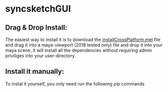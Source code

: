 # syncsketchGUI

##  Drag & Drop Install:

The easiest way to install it is to download the [installCrossPlatform.mel](https://github.com/syncsketch/syncsketchGUI/releases/download/v1.0.3/installCrossPlatform.mel#install) file and drag it into a maya-viewport (2018 tested only) file and drop it into your maya scene, it will install all the dependencies without requiring admin priviliges into your user-directory.


## Install it manually:

To instal it yourself, you only need run the following pip commands
